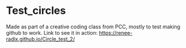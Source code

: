 # Test_circles
Made as part of a creative coding class from PCC, mostly to test making github to work.
Link to see it in action: https://renee-radix.github.io/Circle_test_2/

